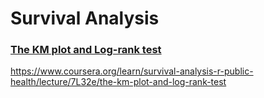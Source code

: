 # Survival Analysis


### [The KM plot and Log-rank test](https://www.coursera.org/learn/survival-analysis-r-public-health/lecture/7L32e/the-km-plot-and-log-rank-test)

https://www.coursera.org/learn/survival-analysis-r-public-health/lecture/7L32e/the-km-plot-and-log-rank-test

